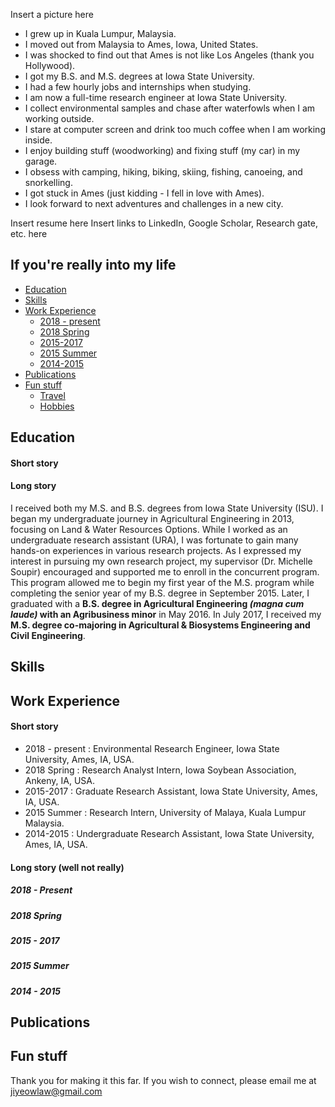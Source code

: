 Insert a picture here

- I grew up in Kuala Lumpur, Malaysia. <br>
- I moved out from Malaysia to Ames, Iowa, United States. <br>
- I was shocked to find out that Ames is not like Los Angeles (thank you Hollywood). <br>
- I got my B.S. and M.S. degrees at Iowa State University. <br>
- I had a few hourly jobs and internships when studying. <br>
- I am now a full-time research engineer at Iowa State University. <br>
- I collect environmental samples and chase after waterfowls when I am working outside. <br>
- I stare at computer screen and drink too much coffee when I am working inside. <br>
- I enjoy building stuff (woodworking) and fixing stuff (my car) in my garage. <br>
- I obsess with camping, hiking, biking, skiing, fishing, canoeing, and snorkelling. <br>
- I got stuck in Ames (just kidding - I fell in love with Ames). <br>
- I look forward to next adventures and challenges in a new city. <br>

Insert resume here
Insert links to LinkedIn, Google Scholar, Research gate, etc. here

## If you're really into my life
<!--ts-->
* [Education](#education) <br>
* [Skills](#skills) <br>
* [Work Experience](#work-experience) <br>
  * [2018 - present](#2018---present) <br>
  * [2018 Spring](#2018-spring) <br>
  * [2015-2017](#2015---2017) <br>
  * [2015 Summer](#2015-summer) <br>
  * [2014-2015](#2014---2015) <br>
* [Publications](#publications) <br>
* [Fun stuff](#fun-stuff) <br>
  * [Travel](#travel) <br>
  * [Hobbies](#hobbies) <br>
<!--te-->

## Education
#### Short story


#### Long story
I received both my M.S. and B.S. degrees from Iowa State University (ISU). I began my undergraduate journey in Agricultural Engineering in 2013, focusing on Land & Water Resources Options. While I worked as an undergraduate research assistant (URA), I was fortunate to gain many hands-on experiences in various research projects. As I expressed my interest in pursuing my own research project, my supervisor (Dr. Michelle Soupir) encouraged and supported me to enroll in the concurrent program. This program allowed me to begin my first year of the M.S. program while completing the senior year of my B.S. degree in September 2015. Later, I graduated with a __B.S. degree in Agricultural Engineering _(magna cum laude)_ with an Agribusiness minor__ in May 2016. In July 2017, I received my __M.S. degree co-majoring in Agricultural & Biosystems Engineering and Civil Engineering__.

## Skills

## Work Experience
#### Short story
- 2018 - present : Environmental Research Engineer, Iowa State University, Ames, IA, USA. <br>
- 2018 Spring    : Research Analyst Intern, Iowa Soybean Association, Ankeny, IA, USA. <br>
- 2015-2017      : Graduate Research Assistant, Iowa State University, Ames, IA, USA. <br>
- 2015 Summer    : Research Intern, University of Malaya, Kuala Lumpur Malaysia. <br>
- 2014-2015      : Undergraduate Research Assistant, Iowa State University, Ames, IA, USA. <br>

#### Long story (well not really)
##### 2018 - Present

##### 2018 Spring

##### 2015 - 2017

##### 2015 Summer

##### 2014 - 2015

## Publications

## Fun stuff


Thank you for making it this far. If you wish to connect, please email me at jiyeowlaw@gmail.com
